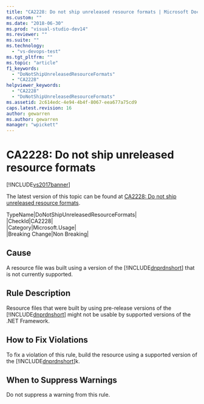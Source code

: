 ```yaml
---
title: "CA2228: Do not ship unreleased resource formats | Microsoft Docs"
ms.custom: ""
ms.date: "2018-06-30"
ms.prod: "visual-studio-dev14"
ms.reviewer: ""
ms.suite: ""
ms.technology: 
  - "vs-devops-test"
ms.tgt_pltfrm: ""
ms.topic: "article"
f1_keywords: 
  - "DoNotShipUnreleasedResourceFormats"
  - "CA2228"
helpviewer_keywords: 
  - "CA2228"
  - "DoNotShipUnreleasedResourceFormats"
ms.assetid: 2c614edc-4e94-4b4f-8067-eea677a75cd9
caps.latest.revision: 16
author: gewarren
ms.author: gewarren
manager: "wpickett"
---
```

# CA2228: Do not ship unreleased resource formats
[!INCLUDE[vs2017banner](../includes/vs2017banner.md)]

The latest version of this topic can be found at [CA2228: Do not ship unreleased resource formats](https://docs.microsoft.com/visualstudio/code-quality/ca2228-do-not-ship-unreleased-resource-formats).  
  
TypeName|DoNotShipUnreleasedResourceFormats|  
|CheckId|CA2228|  
|Category|Microsoft.Usage|  
|Breaking Change|Non Breaking|  
  
## Cause  
 A resource file was built using a version of the [!INCLUDE[dnprdnshort](../includes/dnprdnshort-md.md)] that is not currently supported.  
  
## Rule Description  
 Resource files that were built by using pre-release versions of the [!INCLUDE[dnprdnshort](../includes/dnprdnshort-md.md)] might not be usable by supported versions of the .NET Framework.  
  
## How to Fix Violations  
 To fix a violation of this rule, build the resource using a supported version of the [!INCLUDE[dnprdnshort](../includes/dnprdnshort-md.md)]k.  
  
## When to Suppress Warnings  
 Do not suppress a warning from this rule.



